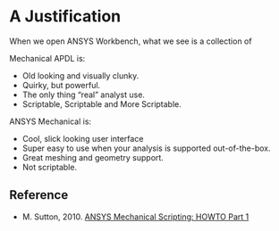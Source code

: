 #   A Justification

When we open ANSYS Workbench, what we see is a collection of 

Mechanical APDL is:

-   Old looking and visually clunky.
-   Quirky, but powerful.
-   The only thing “real” analyst use.
-   Scriptable, Scriptable and More Scriptable. 


ANSYS Mechanical is:

-   Cool, slick looking user interface
-   Super easy to use when your analysis is supported out-of-the-box.
-   Great meshing and geometry support.
-   Not scriptable.

##  Reference
-   M. Sutton, 2010.  [ANSYS Mechanical Scripting: HOWTO Part 1](http://www.padtinc.com/blog/the-focus/ansys-mechanical-scripting-howto-part-1)